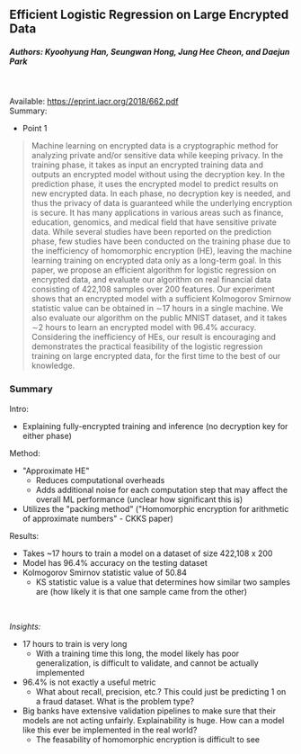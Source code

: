 ## Efficient Logistic Regression on Large Encrypted Data
##### Authors: Kyoohyung Han, Seungwan Hong, Jung Hee Cheon, and Daejun Park
<br />

Available: https://eprint.iacr.org/2018/662.pdf<br />
Summary:
- Point 1

> Machine learning on encrypted data is a cryptographic method
for analyzing private and/or sensitive data while keeping privacy. In the
training phase, it takes as input an encrypted training data and outputs
an encrypted model without using the decryption key. In the prediction
phase, it uses the encrypted model to predict results on new encrypted
data. In each phase, no decryption key is needed, and thus the privacy of
data is guaranteed while the underlying encryption is secure. It has many
applications in various areas such as finance, education, genomics, and
medical field that have sensitive private data. While several studies have
been reported on the prediction phase, few studies have been conducted
on the training phase due to the inefficiency of homomorphic encryption
(HE), leaving the machine learning training on encrypted data only as a
long-term goal.
In this paper, we propose an efficient algorithm for logistic regression on
encrypted data, and evaluate our algorithm on real financial data consisting of 422,108 samples over 200 features. Our experiment shows that
an encrypted model with a sufficient Kolmogorov Smirnow statistic value
can be obtained in ∼17 hours in a single machine. We also evaluate our
algorithm on the public MNIST dataset, and it takes ∼2 hours to learn
an encrypted model with 96.4% accuracy. Considering the inefficiency of
HEs, our result is encouraging and demonstrates the practical feasibility
of the logistic regression training on large encrypted data, for the first
time to the best of our knowledge.

### Summary
Intro:  
- Explaining fully-encrypted training and inference (no decryption key for either phase)

Method:
- "Approximate HE"
    - Reduces computational overheads
    - Adds additional noise for each computation step that may affect the overall ML performance (unclear how significant this is)
- Utilizes the "packing method" ("Homomorphic encryption for arithmetic of approximate numbers" - CKKS paper)

Results:
- Takes ~17 hours to train a model on a dataset of size 422,108 x 200
- Model has 96.4% accuracy on the testing dataset
- Kolmogorov Smirnov statistic value of 50.84
    - KS statistic value is a value that determines how similar two samples are (how likely it is that one sample came from the other)

<br />

*Insights:*
- 17 hours to train is very long
    - With a training time this long, the model likely has poor generalization, is difficult to validate, and cannot be actually implemented
- 96.4% is not exactly a useful metric
    - What about recall, precision, etc.? This could just be predicting 1 on a fraud dataset. What is the problem type?
- Big banks have extensive validation pipelines to make sure that their models are not acting unfairly. Explainability is huge. How can a model like this ever be implemented in the real world?
    - The feasability of homomorphic encryption is difficult to see

